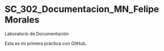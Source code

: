# SC\_302\_Documentacion\_MN\_FelipeMorales

Laboratorio de Documentación

Esta es mi primera práctica con GitHub.

